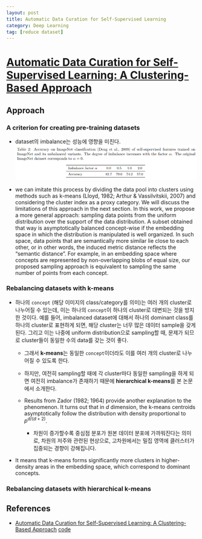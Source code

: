```yaml
---
layout: post
title: Automatic Data Curation for Self-Supervised Learning
category: Deep Learning
tag: [reduce dataset]
---
```


# [Automatic Data Curation for Self-Supervised Learning: A Clustering-Based Approach](https://arxiv.org/pdf/2405.15613)




## Approach

### A criterion for creating pre-training datasets 


* dataset의 imbalance는 성능에 영향을 미친다.
    <img src='/assets/deep_learning/data_curation/imagenet.png'>

* we can imitate this process by dividing the data pool into clusters using methods such as k-means (Lloyd, 1982;
Arthur & Vassilvitskii, 2007) and considering the cluster index as a proxy category. We will discuss the limitations of this approach in the next section. In this work, we propose a more general approach: sampling data points from the uniform distribution over the support of the data distribution. A subset obtained that way is asymptotically balanced concept-wise if the embedding space in which the distribution is manipulated is well organized. In such space, data points that are semantically more similar lie close to each other, or in other words, the induced metric distance reflects the “semantic distance”. For example, in an embedding space where concepts are represented by non-overlapping blobs of equal size, our proposed sampling approach is equivalent to sampling the same number of points from each concept.


### Rebalancing datasets with k-means

* 하나의 `concept` (해당 이미지의 class/category를 의미)는 여러 개의 cluster로 나누어질 수 있는데, 이는 하나의 `concept`이 하나의 cluster로 대변되는 것을 방지한 것이다. 예를 들어, imbalanced dataset에 대해서 하나의 dominant class를 하나의 cluster로 표현하게 되면, 해당 cluster는 너무 많은 데이터 sample을 갖게 된다. 그리고 이는 나중에 uniform distribution으로 sampling할 때, 문제가 되므로 cluster들이 동일한 수의 data를 갖는 것이 좋다. 

    * 그래서 **k-means**는 동일한 `concept`이더라도 이를 여러 개의 cluster로 나누어질 수 있도록 한다. 

    * 하지만, 여전히 sampling할 때에 각 cluster마다 동일한 sampling을 하게 되면 여전히 imbalance가 존재하기 때문에 **hierarchical k-means**를 본 논문에서 소개한다.

    * Results from Zador (1982; 1964) provide another explanation to the phenomenon. It turns out that in $d$ dimension, the k-means centroids asymptotically follow the distribution with density proportional to $p^{d/(d+2)}$.
        * 차원이 증가할수록 중심점 분포가 원본 데이터 분포에 가까워진다는 의미로, 차원의 저주와 관련된 현상으로, 고차원에서는 밀집 영역에 클러스터가 집중되는 경향이 강해집니다.


* It means that k-means forms significantly more clusters in higher-density areas in the
embedding space, which correspond to dominant concepts.


### Rebalancing datasets with hierarchical k-means



## References
- [Automatic Data Curation for Self-Supervised Learning: A Clustering-Based Approach](https://arxiv.org/pdf/2405.15613) [code](https://github.com/facebookresearch/ssl-data-curation)